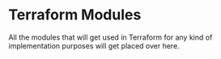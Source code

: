 # Terraform Modules

All the modules that will get used in Terraform for any kind of implementation purposes will get placed over here.